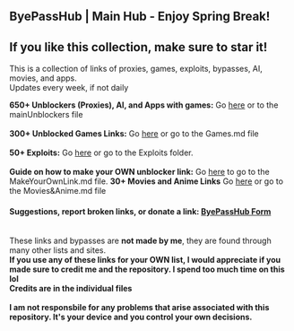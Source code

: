 ## ByePassHub | Main Hub - Enjoy Spring Break!
## If you like this collection, make sure to star it!

This is a collection of links of proxies, games, exploits, bypasses, AI, movies, and apps.  <br>
Updates every week, if not daily

**650+ Unblockers (Proxies), AI, and Apps with games:** Go [here](https://github.com/wea-f/ByePassHub/blob/main/mainUnblockers.md) or to the mainUnblockers file <br> <br>
**300+ Unblocked Games Links:** Go [here](https://github.com/wea-f/ByePassHub/blob/main/Games.md) or go to the Games.md file <br><br>
**50+ Exploits:** Go [here](https://github.com/wea-f/ByePassHub/tree/main/Exploits) or go to the Exploits folder. <br><br>
**Guide on how to make your OWN unblocker link:** Go [here](https://github.com/wea-f/ByePassHub/blob/main/makeyourownlink.md) to go to the MakeYourOwnLink.md file. 
**30+ Movies and Anime Links** Go [here](https://github.com/wea-f/ByePassHub/blob/main/Movies%26Anime.md) or go to the Movies&Anime.md file <br>

#### Suggestions, report broken links, or donate a link: [ByePassHub Form](https://forms.gle/FaHsGQxFTnZ6uSvn9) <br> <br>

These links and bypasses are **not made by me**, they are found through many other lists and sites. <br>
**If you use any of these links for your OWN list, I would appreciate if you made sure to credit me and the repository. I spend too much time on this lol** <br>
**Credits are in the individual files** <br> <br>
**I am not responsbile for any problems that arise associated with this repository. It's your device and you control your own decisions.**
